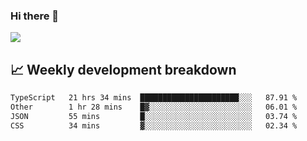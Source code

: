 ### Hi there 👋
<img align="center" src="https://github-readme-stats.vercel.app/api?username=Tumao727&show_icons=true&hide_title=true&theme=dracula" />


## 📈 Weekly development breakdown
<!--START_SECTION:waka-->

```txt
TypeScript   21 hrs 34 mins  ██████████████████████░░░   87.91 %
Other        1 hr 28 mins    █▓░░░░░░░░░░░░░░░░░░░░░░░   06.01 %
JSON         55 mins         █░░░░░░░░░░░░░░░░░░░░░░░░   03.74 %
CSS          34 mins         ▓░░░░░░░░░░░░░░░░░░░░░░░░   02.34 %
```

<!--END_SECTION:waka-->